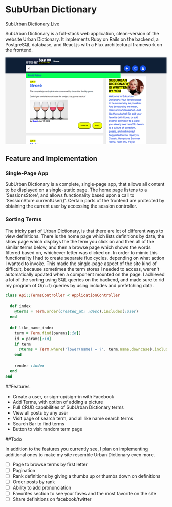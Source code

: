 # SubUrban Dictionary

[SubUrban Dictionary Live][heroku]

[heroku]: http://suburbandictionary.herokuapp.com

SubUrban Dictionary is a full-stack web application, clean-version of the website Urban Dictionary. It implements Ruby on Rails on the backend, a PostgreSQL database, and React.js with a Flux architectural framework on the frontend.

![Home Screen](/app/assets/images/suburban_dictionary.png)
## Feature and Implementation

### Single-Page App
SubUrban Dictionary is a complete, single-page app, that allows all content to be displayed on a single-static page. The home page listens to a 'SessionsStore', and allows functionality based upon a call to 'SessionStore.currentUser()'. Certain parts of the frontend are protected by obtaining the current user by accessing the session controller.

### Sorting Terms
The tricky part of Urban Dictionary, is that there are lot of different ways to view definitions.
There is the home page which lists definitions by date, the show page which displays the
the term you click on and then all of the similar terms below, and then a browse page which shows the
words filtered based on, whichever letter was clicked on. In order to mimic this functionality
I had to create separate flux cycles, depending on what action I wanted to invoke. This
made the single-page aspect of the site kind of difficult, because sometimes the
term stores I needed to access, weren't automatically updated when a component mounted on the page.
I achieved a lot of the sorting using SQL queries on the backend, and made sure to rid my program of
O(n+1) queries by using includes and prefetching data.

```ruby
class Api::TermsController < ApplicationController

  def index
    @terms = Term.order(created_at: :desc).includes(:user)
  end

  def like_name_index
    term = Term.find(params[:id])
    id = params[:id]
    if term
      @terms = Term.where('lower(name) = ?', term.name.downcase).includes(:user)
    end

    render :index
  end
end
```

##Features

* Create a user, or sign-up/sign-in with Facebook
* Add Terms, with option of adding a picture
* Full CRUD capabilities of SubUrban Dictionary terms
* View all posts by any user
* Visit page of search term, and all like name search terms
* Search Bar to find terms
* Button to visit random term page


##Todo

In addition to the features you currently see, I plan on implementing additional
ones to make my site resemble Urban Dictionary even more.

- [ ] Page to browse terms by first letter
- [ ] Pagination
- [ ] Rank definitions by giving a thumbs up or thumbs down on definitions
- [ ] Order posts by rank
- [ ] Ability to add pronunciation
- [ ] Favorites section to see your faves and the most favorite on the site
- [ ] Share definitions on facebook/twitter

